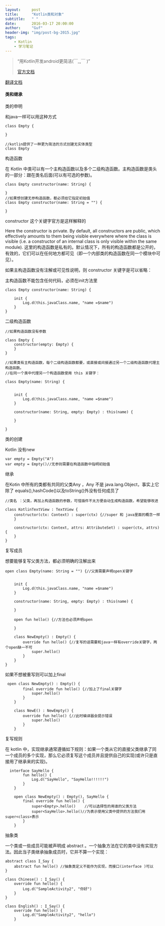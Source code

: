 ```yaml
---
layout:     post
title:      "Kotlin类和对象"
subtitle:   " "
date:       2016-03-17 20:00:00
author:     "Guf"
header-img: "img/post-bg-2015.jpg"
tags:
    - Kotlin
    - 学习笔记
---
```


> “用Kotlin开发android更简洁(￣_,￣ )”
> 
> [官方文档](https://kotlinlang.org/api/latest/jvm/stdlib/kotlin/index.html)
> 
[翻译文档](https://github.com/huanglizhuo/kotlin-in-chinese)


#### 类和继承

类的申明

和java一样可以用这种方式

```
class Empty {
    
}

//kotlin提供了一种更为简洁的方式创建无实体类型
class Empty
```

构造函数

在 Kotlin 中类可以有一个主构造函数以及多个二级构造函数。主构造函数是类头的一部分：跟在类名后面(可以有可选的参数)。

```
class Empty constructor(name: String) {
    
}
//如果想创建无参构造函数，都必须给它指定初始值
class Empty constructor(name: String = "") {
    
}
```

constructor  这个关键字官方是这样解释的

Here the constructor is private. By default, all constructors are public, which effectively amounts to them being visible everywhere where the class is visible (i.e. a constructor of an internal class is only visible within the same module).
这里的构造函数是私有的。默认情况下，所有的构造函数都是公开的，有效的，它们可以在任何地方都可见（即一个内部类的构造函数在同一个模块中可见）。

如果主构造函数没有注解或可见性说明，则 constructor 关键字是可以省略：


主构造函数不能包含任何代码，必须在init方法里

```
class Empty constructor(name: String) {

    init {
        Log.d(this.javaClass.name, "name =$name")
    }
}
```

二级构造函数


```
//如果构造函数没有参数

class Empty {
    constructor(empty: Empty) {
    }
}

//如果类有主构造函数，每个二级构造函数都要，或直接或间接通过另一个二级构造函数代理主构造函数。
//在同一个类中代理另一个构造函数使用 this 关键字：

class Empty(name: String) {


    init {
        Log.d(this.javaClass.name, "name =$name")
    }

    constructor(name: String, empty: Empty) : this(name) {

    }

}

```

类的创建

Kotlin 没有new

```
var empty = Empty("A")
var empty = Empty()//无参则需要在构造函数中指明初始值
```


继承

在Kotin 中所有的类都有共同的父类Any ，Any 不是 java.lang.Object，事实上它除了 equals(),hashCode()以及toString()外没有任何成员了

```
//类名 ：父类，再加上构造函数的参数，可惜插件不太方便自动生成构造函数，希望能够改进

class KotlinTextView : TextView {
    constructor(ctx: Context) : super(ctx) {//super 和 java里面的概念一样
    }

    constructor(ctx: Context, attrs: AttributeSet) : super(ctx, attrs) {
    }
}
```

复写成员

想要能够复写父类方法，都必须明确的注解出来

```
open class Empty(name: String = "") {//父类需要声明open关键字


    init {
        Log.d(this.javaClass.name, "name =$name")
    }

    constructor(name: String, empty: Empty) : this(name) {

    }

    open fun hello() {//方法也必须声明open

    }

    class NewEmpty() : Empty() {
        override fun hello() {//复写的话需要和java一样有override关键字，两个open缺一不可
            super.hello()
        }
    }
}
```

如果不想被重写则可以加上final

```
 open class NewEmpty() : Empty() {
        final override fun hello() {//加上了final关键字
            super.hello()
        }
    }

    class NewE() : NewEmpty() {
        override fun hello() {//此时编译器会提示错误
            super.hello()
        }
    }
```

复写规则

在 kotlin 中，实现继承通常遵循如下规则：如果一个类从它的直接父类继承了同一个成员的多个实现，那么它必须复写这个成员并且提供自己的实现(或许只是直接用了继承来的实现)。

```
  interface SayHello {
        fun hello() {
            Log.d("SayHello", "SayHello!!!!!!")
        }
    }

    open class NewEmpty() : Empty(), SayHello {
        final override fun hello() {
            super<Empty>.hello()    //可以选择性的用谁的父类方法
            super<SayHello>.hello()//为表示使用父类中提供的方法我们用 super<class>表示
        }
    }
```

抽象类

一个类或一些成员可能被声明成 abstract 。一个抽象方法在它的类中没有实现方法。因此当子类继承抽象成员时，它并不算一个实现：

```
abstract class I_Say {
    abstract fun hello() //抽象类定义不能作为实现，而接口(interface )可以
}

class Chinese() : I_Say() {
    override fun hello() {
        Log.d("SampleActivity2", "你好")
    }
}

class English() : I_Say() {
    override fun hello() {
        Log.d("SampleActivity2", "hello")
    }
```